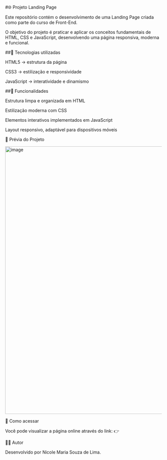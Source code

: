 #🌐 Projeto Landing Page

Este repositório contém o desenvolvimento de uma Landing Page criada como parte do curso de Front-End.

O objetivo do projeto é praticar e aplicar os conceitos fundamentais de HTML, CSS e JavaScript, desenvolvendo uma página responsiva, moderna e funcional.

##🚀 Tecnologias utilizadas

HTML5 → estrutura da página

CSS3 → estilização e responsividade

JavaScript → interatividade e dinamismo

##🎯 Funcionalidades

Estrutura limpa e organizada em HTML

Estilização moderna com CSS

Elementos interativos implementados em JavaScript

Layout responsivo, adaptável para dispositivos móveis

📸 Prévia do Projeto

<img width="1742" height="858" alt="image" src="https://github.com/user-attachments/assets/1966a037-e319-4995-a514-6d381216c06a" />

🔗 Como acessar

Você pode visualizar a página online através do link:
👉 

👩‍💻 Autor

Desenvolvido por Nicole Maria Souza de Lima.
